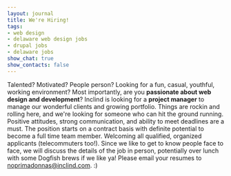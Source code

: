 ```yaml
---
layout: journal
title: We're Hiring!
tags: 
- web design
- delaware web design jobs
- drupal jobs
- delaware jobs
show_chat: true
show_contacts: false
---
```


Talented? Motivated? People person? Looking for a fun, casual, youthful, working environment? Most importantly, are you&nbsp;<strong>passionate about web design and development</strong>? Inclind is looking for a <strong>project manager</strong> to manage our wonderful clients and growing portfolio. Things are rockin and rolling here, and we&#39;re looking for someone who can hit the ground running. Positive attitudes, strong communication, and ability to meet deadlines are a must. The position starts on a contract basis with definite potential to become a full time team member. Welcoming all qualified, organized applicants (telecommuters too!). Since we like to get to know people face to face, we will discuss the details of the job in person, potentially over lunch with some Dogfish brews if we like ya! Please email your resumes to <a href="mailto:noprimadonnas@inclind.com">noprimadonnas@inclind.com</a>. :)